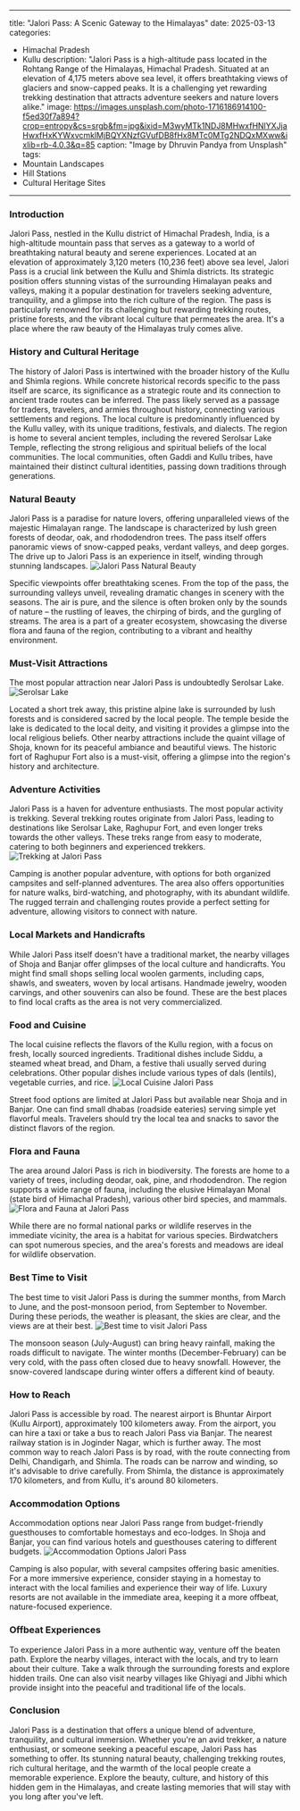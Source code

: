 
---
title: "Jalori Pass: A Scenic Gateway to the Himalayas"
date: 2025-03-13
categories:
  - Himachal Pradesh
  - Kullu
description: "Jalori Pass is a high-altitude pass located in the Rohtang Range of the Himalayas, Himachal Pradesh. Situated at an elevation of 4,175 meters above sea level, it offers breathtaking views of glaciers and snow-capped peaks. It is a challenging yet rewarding trekking destination that attracts adventure seekers and nature lovers alike."
image: https://images.unsplash.com/photo-1716186914100-f5ed30f7a894?crop=entropy&cs=srgb&fm=jpg&ixid=M3wyMTk1NDJ8MHwxfHNlYXJjaHwxfHxKYWxvcmklMjBQYXNzfGVufDB8fHx8MTc0MTg2NDQxMXww&ixlib=rb-4.0.3&q=85
caption: "Image by Dhruvin Pandya from Unsplash"
tags: 
  - Mountain Landscapes
  - Hill Stations
  - Cultural Heritage Sites
---


### **Introduction**

Jalori Pass, nestled in the Kullu district of Himachal Pradesh, India, is a high-altitude mountain pass that serves as a gateway to a world of breathtaking natural beauty and serene experiences. Located at an elevation of approximately 3,120 meters (10,236 feet) above sea level, Jalori Pass is a crucial link between the Kullu and Shimla districts. Its strategic position offers stunning vistas of the surrounding Himalayan peaks and valleys, making it a popular destination for travelers seeking adventure, tranquility, and a glimpse into the rich culture of the region. The pass is particularly renowned for its challenging but rewarding trekking routes, pristine forests, and the vibrant local culture that permeates the area. It's a place where the raw beauty of the Himalayas truly comes alive.

### **History and Cultural Heritage**

The history of Jalori Pass is intertwined with the broader history of the Kullu and Shimla regions. While concrete historical records specific to the pass itself are scarce, its significance as a strategic route and its connection to ancient trade routes can be inferred. The pass likely served as a passage for traders, travelers, and armies throughout history, connecting various settlements and regions. The local culture is predominantly influenced by the Kullu valley, with its unique traditions, festivals, and dialects. The region is home to several ancient temples, including the revered Serolsar Lake Temple, reflecting the strong religious and spiritual beliefs of the local communities.  The local communities, often Gaddi and Kullu tribes, have maintained their distinct cultural identities, passing down traditions through generations.

###  **Natural Beauty**

Jalori Pass is a paradise for nature lovers, offering unparalleled views of the majestic Himalayan range. The landscape is characterized by lush green forests of deodar, oak, and rhododendron trees. The pass itself offers panoramic views of snow-capped peaks, verdant valleys, and deep gorges.  The drive up to Jalori Pass is an experience in itself, winding through stunning landscapes.
<img src="placeholder_image_jalori_pass_natural_beauty.jpg" alt="Jalori Pass Natural Beauty">

Specific viewpoints offer breathtaking scenes. From the top of the pass, the surrounding valleys unveil, revealing dramatic changes in scenery with the seasons.  The air is pure, and the silence is often broken only by the sounds of nature – the rustling of leaves, the chirping of birds, and the gurgling of streams. The area is a part of a greater ecosystem, showcasing the diverse flora and fauna of the region, contributing to a vibrant and healthy environment.

### **Must-Visit Attractions**

The most popular attraction near Jalori Pass is undoubtedly Serolsar Lake.
<img src="placeholder_image_serolsar_lake.jpg" alt="Serolsar Lake">

Located a short trek away, this pristine alpine lake is surrounded by lush forests and is considered sacred by the local people. The temple beside the lake is dedicated to the local deity, and visiting it provides a glimpse into the local religious beliefs. Other nearby attractions include the quaint village of Shoja, known for its peaceful ambiance and beautiful views. The historic fort of Raghupur Fort also is a must-visit, offering a glimpse into the region's history and architecture.

### **Adventure Activities**

Jalori Pass is a haven for adventure enthusiasts. The most popular activity is trekking. Several trekking routes originate from Jalori Pass, leading to destinations like Serolsar Lake, Raghupur Fort, and even longer treks towards the other valleys.  These treks range from easy to moderate, catering to both beginners and experienced trekkers.
<img src="placeholder_image_trekking_jalori_pass.jpg" alt="Trekking at Jalori Pass">

Camping is another popular adventure, with options for both organized campsites and self-planned adventures. The area also offers opportunities for nature walks, bird-watching, and photography, with its abundant wildlife. The rugged terrain and challenging routes provide a perfect setting for adventure, allowing visitors to connect with nature.

### **Local Markets and Handicrafts**

While Jalori Pass itself doesn't have a traditional market, the nearby villages of Shoja and Banjar offer glimpses of the local culture and handicrafts. You might find small shops selling local woolen garments, including caps, shawls, and sweaters, woven by local artisans.  Handmade jewelry, wooden carvings, and other souvenirs can also be found. These are the best places to find local crafts as the area is not very commercialized.

### **Food and Cuisine**

The local cuisine reflects the flavors of the Kullu region, with a focus on fresh, locally sourced ingredients. Traditional dishes include Siddu, a steamed wheat bread, and Dham, a festive thali usually served during celebrations.  Other popular dishes include various types of dals (lentils), vegetable curries, and rice.
<img src="placeholder_image_local_food_jalori_pass.jpg" alt="Local Cuisine Jalori Pass">

Street food options are limited at Jalori Pass but available near Shoja and in Banjar. One can find small dhabas (roadside eateries) serving simple yet flavorful meals. Travelers should try the local tea and snacks to savor the distinct flavors of the region.

### **Flora and Fauna**

The area around Jalori Pass is rich in biodiversity. The forests are home to a variety of trees, including deodar, oak, pine, and rhododendron. The region supports a wide range of fauna, including the elusive Himalayan Monal (state bird of Himachal Pradesh), various other bird species, and mammals.
<img src="placeholder_image_flora_fauna_jalori_pass.jpg" alt="Flora and Fauna at Jalori Pass">

While there are no formal national parks or wildlife reserves in the immediate vicinity, the area is a habitat for various species. Birdwatchers can spot numerous species, and the area's forests and meadows are ideal for wildlife observation.

### **Best Time to Visit**

The best time to visit Jalori Pass is during the summer months, from March to June, and the post-monsoon period, from September to November. During these periods, the weather is pleasant, the skies are clear, and the views are at their best.
<img src="placeholder_image_best_time_to_visit_jalori_pass.jpg" alt="Best time to visit Jalori Pass">

The monsoon season (July-August) can bring heavy rainfall, making the roads difficult to navigate. The winter months (December-February) can be very cold, with the pass often closed due to heavy snowfall. However, the snow-covered landscape during winter offers a different kind of beauty.

### **How to Reach**

Jalori Pass is accessible by road. The nearest airport is Bhuntar Airport (Kullu Airport), approximately 100 kilometers away. From the airport, you can hire a taxi or take a bus to reach Jalori Pass via Banjar. The nearest railway station is in Joginder Nagar, which is further away. The most common way to reach Jalori Pass is by road, with the route connecting from Delhi, Chandigarh, and Shimla.  The roads can be narrow and winding, so it's advisable to drive carefully. From Shimla, the distance is approximately 170 kilometers, and from Kullu, it's around 80 kilometers.

### **Accommodation Options**

Accommodation options near Jalori Pass range from budget-friendly guesthouses to comfortable homestays and eco-lodges. In Shoja and Banjar, you can find various hotels and guesthouses catering to different budgets.
<img src="placeholder_image_accommodation_jalori_pass.jpg" alt="Accommodation Options Jalori Pass">

Camping is also popular, with several campsites offering basic amenities. For a more immersive experience, consider staying in a homestay to interact with the local families and experience their way of life. Luxury resorts are not available in the immediate area, keeping it a more offbeat, nature-focused experience.

### **Offbeat Experiences**

To experience Jalori Pass in a more authentic way, venture off the beaten path. Explore the nearby villages, interact with the locals, and try to learn about their culture. Take a walk through the surrounding forests and explore hidden trails. One can also visit nearby villages like Ghiyagi and Jibhi which provide insight into the peaceful and traditional life of the locals.

### **Conclusion**

Jalori Pass is a destination that offers a unique blend of adventure, tranquility, and cultural immersion. Whether you're an avid trekker, a nature enthusiast, or someone seeking a peaceful escape, Jalori Pass has something to offer. Its stunning natural beauty, challenging trekking routes, rich cultural heritage, and the warmth of the local people create a memorable experience. Explore the beauty, culture, and history of this hidden gem in the Himalayas, and create lasting memories that will stay with you long after you've left.


